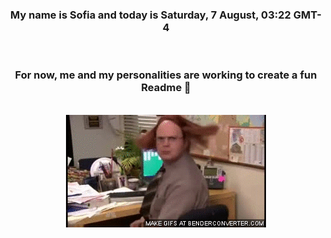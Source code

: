 


<div align="center">
<h3 >My name is Sofia and today is Saturday, 7 August, 03:22 GMT-4</h3><br>
<h3 >For now, me and my personalities are working to create a fun Readme 👋
</h3><br>
<img src='img/dwight.gif' alt='working...'/>
</div>
